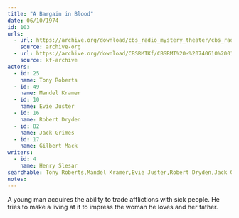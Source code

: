 ```yaml
---
title: "A Bargain in Blood"
date: 06/10/1974
id: 103
urls: 
  - url: https://archive.org/download/cbs_radio_mystery_theater/cbs_radio_mystery_theater-0101-0150.zip/cbs_radio_mystery_theater-0101-0150%2Fcbsrmt_0103_a_bargain_in_blood.mp3
    source: archive-org
  - url: https://archive.org/download/CBSRMTKf/CBSRMT%20-%20740610%200103%20A%20Bargain%20In%20Blood_kf.mp3
    source: kf-archive
actors:  
  - id: 25
    name: Tony Roberts  
  - id: 49
    name: Mandel Kramer  
  - id: 10
    name: Evie Juster  
  - id: 16
    name: Robert Dryden  
  - id: 82
    name: Jack Grimes  
  - id: 17
    name: Gilbert Mack
writers:  
  - id: 4
    name: Henry Slesar
searchable: Tony Roberts,Mandel Kramer,Evie Juster,Robert Dryden,Jack Grimes,Gilbert Mack Henry Slesar
notes:  
---
```

A young man acquires the ability to trade afflictions with sick people. He tries to make a living at it to impress the woman he loves and her father.